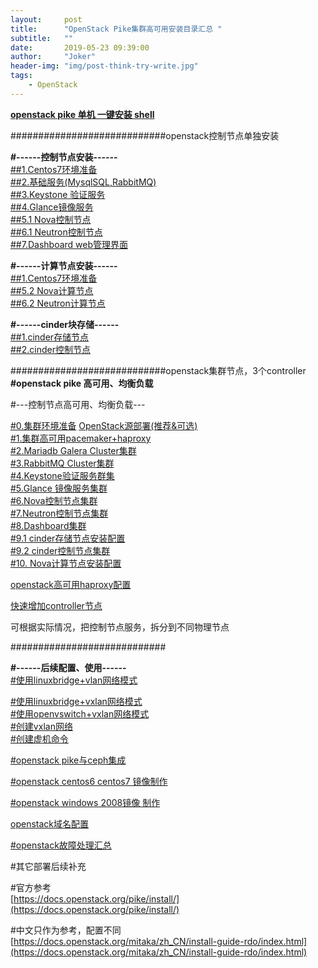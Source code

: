 ```yaml
---
layout:     post
title:      "OpenStack Pike集群高可用安装目录汇总 "
subtitle:   ""
date:       2019-05-23 09:39:00
author:     "Joker"
header-img: "img/post-think-try-write.jpg"
tags:
    - OpenStack
---
```





**[openstack pike 单机 一键安装 shell](http://dwz.cn/openstackinstall)**

############################openstack控制节点单独安装

**#------控制节点安装------**  
[##1.Centos7环境准备](http://www.cnblogs.com/elvi/p/7614035.html)  
[##2.基础服务(MysqlSQL,RabbitMQ)](http://www.cnblogs.com/elvi/p/7614057.html)  
[##3.Keystone 验证服务](http://www.cnblogs.com/elvi/p/7614067.html)  
[##4.Glance镜像服务](http://www.cnblogs.com/elvi/p/7614072.html)  
[##5.1 Nova控制节点](http://www.cnblogs.com/elvi/p/7614473.html)  
[##6.1 Neutron控制节点](http://www.cnblogs.com/elvi/p/7614490.html)  
[##7.Dashboard web管理界面](http://www.cnblogs.com/elvi/p/7614497.html)

**#------计算节点安装------**  
[##1.Centos7环境准备](http://www.cnblogs.com/elvi/p/7614035.html)  
[##5.2 Nova计算节点](http://www.cnblogs.com/elvi/p/7614478.html)  
[##6.2 Neutron计算节点](http://www.cnblogs.com/elvi/p/7614494.html)

**#------cinder块存储------**  
[##1.cinder存储节点](http://www.cnblogs.com/elvi/p/7735881.html)  
[##2.cinder控制节点](http://www.cnblogs.com/elvi/p/7735993.html)

############################openstack集群节点，3个controller  
**#openstack pike 高可用、均衡负载**

#---控制节点高可用、均衡负载---

[#0.集群环境准备](http://www.cnblogs.com/elvi/p/7736521.html)      [OpenStack源部署(推荐&可选)](http://www.cnblogs.com/elvi/p/7657770.html)  
[#1.集群高可用pacemaker+haproxy](http://www.cnblogs.com/elvi/p/7736570.html)  
[#2.Mariadb Galera Cluster集群](http://www.cnblogs.com/elvi/p/7736637.html)  
[#3.RabbitMQ Cluster集群](http://www.cnblogs.com/elvi/p/7736661.html)  
[#4.Keystone验证服务群集](http://www.cnblogs.com/elvi/p/7738055.html)  
[#5.Glance 镜像服务集群](http://www.cnblogs.com/elvi/p/7736673.html)  
[#6.Nova控制节点集群](http://www.cnblogs.com/elvi/p/7736691.html)  
[#7.Neutron控制节点集群](http://www.cnblogs.com/elvi/p/7736706.html)  
[#8.Dashboard集群](http://www.cnblogs.com/elvi/p/7736724.html)  
[#9.1 cinder存储节点安装配置](http://www.cnblogs.com/elvi/p/7736746.html)  
[#9.2 cinder控制节点集群](http://www.cnblogs.com/elvi/p/7736768.html)  
[#10. Nova计算节点安装配置](http://www.cnblogs.com/elvi/p/7738165.html)

[openstack高可用haproxy配置](http://www.cnblogs.com/elvi/p/7737297.html)

[快速增加controller节点](http://www.cnblogs.com/elvi/p/7775121.html)

可根据实际情况，把控制节点服务，拆分到不同物理节点

############################

**#------后续配置、使用------**  
[#使用linuxbridge+vlan网络模式](http://www.cnblogs.com/elvi/p/8184579.html)

[#使用linuxbridge+vxlan网络模式](http://www.cnblogs.com/elvi/p/7834787.html)  
[#使用openvswitch+vxlan网络模式](http://www.cnblogs.com/elvi/p/7834788.html)  
[#创建vxlan网络](http://www.cnblogs.com/elvi/p/7834866.html)  
[#创建虚机命令](http://www.cnblogs.com/elvi/p/7614499.html)

[#openstack pike与ceph集成](http://www.cnblogs.com/elvi/p/7897191.html)

[#openstack centos6 centos7 镜像制作](http://www.cnblogs.com/elvi/p/7922421.html)

[#openstack windows 2008镜像 制作](http://www.cnblogs.com/elvi/p/8001298.html)

[openstack域名配置](http://www.cnblogs.com/elvi/p/8005209.html)

[ #openstack故障处理汇总](http://www.cnblogs.com/elvi/p/7804507.html)

#其它部署后续补充

#官方参考  
[https://docs.openstack.org/pike/install/](https://docs.openstack.org/pike/install/)

#中文只作为参考，配置不同  
[https://docs.openstack.org/mitaka/zh_CN/install-guide-rdo/index.html](https://docs.openstack.org/mitaka/zh_CN/install-guide-rdo/index.html)

